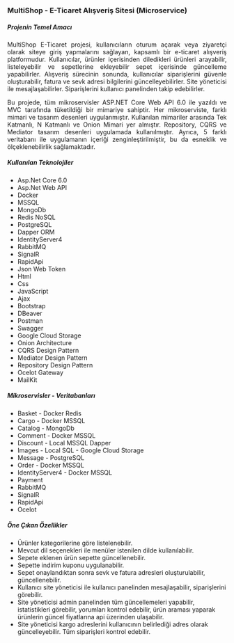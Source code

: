 <div class="container p-2">
    <h3>MultiShop - E-Ticaret Alışveriş Sitesi (Microservice)</h3>
    <h5>Projenin Temel Amacı</h5>
    <p style="text-align:justify">MultiShop E-Ticaret projesi, kullanıcıların oturum açarak veya ziyaretçi olarak siteye giriş yapmalarını sağlayan, kapsamlı bir e-ticaret alışveriş platformudur. Kullanıcılar, ürünler içerisinden diledikleri ürünleri arayabilir, listeleyebilir ve sepetlerine ekleyebilir sepet içerisinde güncelleme yapabilirler. Alışveriş sürecinin sonunda, kullanıcılar siparişlerini güvenle oluşturabilir, fatura ve sevk adresi bilgilerini güncelleyebilirler. Site yöneticisi ile mesajlaşabilirler. Siparişlerini kullanıcı panelinden takip edebilirler.</p>
    <p style="text-align:justify">
        Bu projede, tüm mikroservisler ASP.NET Core Web API 6.0 ile yazıldı ve MVC tarafında tüketildiği bir mimariye sahiptir. Her mikroserviste, farklı mimari ve tasarım desenleri uygulanmıştır. Kullanılan mimariler arasında Tek Katmanlı, N Katmanlı ve Onion Mimari yer almıştır. Repository, CQRS ve Mediator tasarım desenleri uygulamada kullanılmıştır. Ayrıca, 5 farklı veritabanı ile uygulamanın içeriği zenginleştirilmiştir, bu da esneklik ve ölçeklenebilirlik sağlamaktadır.
    </p>
    <h5>Kullanılan Teknolojiler</h5>
    <ul>
        <li>Asp.Net Core 6.0</li>
        <li>Asp.Net Web API</li>
        <li>Docker</li>
        <li>MSSQL</li>
        <li>MongoDb</li>
        <li>Redis NoSQL</li>
        <li>PostgreSQL</li>
        <li>Dapper ORM</li>
        <li>IdentityServer4</li>
        <li>RabbitMQ</li>
        <li>SignalR</li>
        <li>RapidApi</li>
        <li>Json Web Token</li>
        <li>Html</li>
        <li>Css</li>
        <li>JavaScript</li>
        <li>Ajax</li>
        <li>Bootstrap</li>
        <li>DBeaver</li>
        <li>Postman</li>
        <li>Swagger</li>
        <li>Google Cloud Storage</li>
        <li>Onion Architecture</li>
        <li>CQRS Design Pattern</li>
        <li>Mediator Design Pattern</li>
        <li>Repository Design Pattern</li>
        <li>Ocelot Gateway</li>
        <li>MailKit</li>
    </ul>
    <h5>Mikroservisler - Veritabanları</h5>
    <ul>
        <li>Basket - Docker Redis</li>
        <li>Cargo - Docker MSSQL</li>
        <li>Catalog - MongoDb</li>
        <li>Comment - Docker MSSQL</li>
        <li>Discount - Local MSSQL Dapper</li>
        <li>Images - Local SQL - Google Cloud Storage</li>
        <li>Message - PostgreSQL</li>
        <li>Order - Docker MSSQL</li>
        <li>IdentityServer4 - Docker MSSQL</li>
        <li>Payment</li>
        <li>RabbitMQ</li>
        <li>SignalR</li>
        <li>RapidApi</li>
        <li>Ocelot</li>
    </ul>
    <h5>Öne Çıkan Özellikler</h5>
    <ul>
        <li>Ürünler kategorilerine göre listelenebilir.</li>
        <li>Mevcut dil seçenekleri ile menüler istenilen dilde kullanılabilir.</li>
        <li>Sepete eklenen ürün sepette güncellenebilir.</li>
        <li>Sepette indirim kuponu uygulanabilir.</li>
        <li>Sepet onaylandıktan sonra sevk ve fatura adresleri oluşturulabilir, güncellenebilir.</li>
        <li>Kullanıcı site yöneticisi ile kullanıcı panelinden mesajlaşabilir, siparişlerini görebilir.</li>
        <li>Site yöneticisi admin panelinden tüm güncellemeleri yapabilir, istatistikleri görebilir, yorumları kontrol edebilir, ürün araması yaparak ürünlerin güncel fiyatlarına api üzerinden ulaşabilir.</li>
        <li>Site yöneticisi kargo adreslerini kullanıcının belirlediği adres olarak güncelleyebilir. Tüm siparişleri kontrol edebilir.</li>            
    </ul>
</div>
